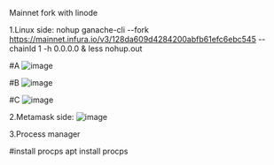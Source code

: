 Mainnet fork with linode

1.Linux side:
nohup ganache-cli --fork https://mainnet.infura.io/v3/128da609d4284200abfb61efc6ebc545 --chainId 1 -h 0.0.0.0 &
less nohup.out

#A
![image](https://user-images.githubusercontent.com/7067720/149081009-df8b4e66-f302-472f-8a84-7222dcfffba5.png)

#B
![image](https://user-images.githubusercontent.com/7067720/149081091-68b8f233-9fdd-4872-9686-4591b33c7a17.png)

#C
![image](https://user-images.githubusercontent.com/7067720/149085842-9ae02194-7b10-4950-bcac-3c84bdd44634.png)





2.Metamask side:
![image](https://user-images.githubusercontent.com/7067720/148654630-d637a85c-e1e6-49ac-8063-8f0a6413a682.png)




3.Process manager

  #install procps
  apt install procps
